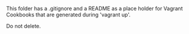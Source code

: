 This folder has a .gitignore and a README as a place holder for Vagrant Cookbooks that are generated during 'vagrant up'.

Do not delete.
